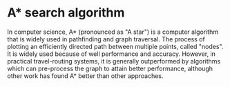 # A* search algorithm

In computer science, A* (pronounced as "A star") is a computer algorithm that is widely used in pathfinding and graph traversal. The process of plotting an efficiently directed path between multiple points, called "nodes". It is widely used because of well performance and accuracy. However, in practical travel-routing systems, it is generally outperformed by algorithms which can pre-process the graph to attain better performance, although other work has found A* better than other approaches.
